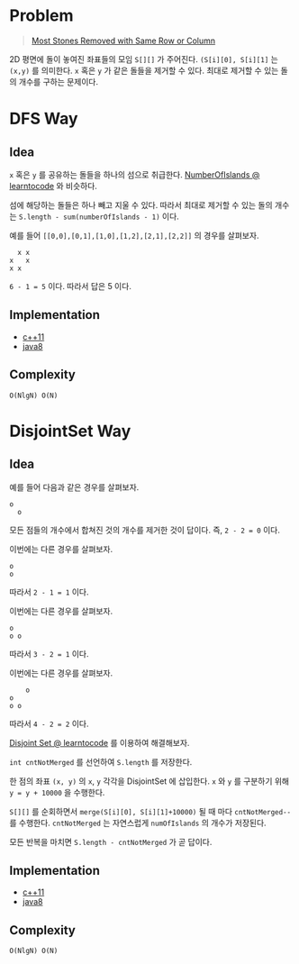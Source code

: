 # Problem

> [Most Stones Removed with Same Row or Column](https://leetcode.com/problems/most-stones-removed-with-same-row-or-column/)

2D 평면에 돌이 놓여진 좌표들의 모임 `S[][]` 가 주어진다. `(S[i][0],
S[i][1]` 는 `(x,y)` 를 의미한다. `x` 혹은 `y` 가 같은 돌들을 제거할 수
있다. 최대로 제거할 수 있는 돌의 개수를 구하는 문제이다.

# DFS Way

## Idea

`x` 혹은 `y` 를 공유하는 돌들을 하나의 섬으로 취급한다. [NumberOfIslands @ learntocode](/leetcode/NumberOfIslands/a.cpp) 와 비슷하다.

섬에 해당하는 돌들은 하나 빼고 지울 수 있다. 따라서 최대로 제거할 수 있는 돌의 개수는 `S.length - sum(numberOfIslands - 1)` 이다.

예를 들어 `[[0,0],[0,1],[1,0],[1,2],[2,1],[2,2]]` 의 경우를 살펴보자.

```
  x x
x   x
x x
```

`6 - 1 = 5` 이다. 따라서 답은 5 이다.

## Implementation

* [c++11](a.cpp)
* [java8](MainApp.java)

## Complexity

```
O(NlgN) O(N)
```

# DisjointSet Way

## Idea

예를 들어 다음과 같은 경우를 살펴보자.

```
o 
  o
```

모든 점들의 개수에서 합쳐진 것의 개수를 제거한 것이 답이다. 즉, `2 - 2 = 0` 이다.

이번에는 다른 경우를 살펴보자.

```
o 
o
```

따라서 `2 - 1 = 1` 이다.

이번에는 다른 경우를 살펴보자.

```
o
o o
```

따라서 `3 - 2 = 1` 이다.

이번에는 다른 경우를 살펴보자.

```
    o
o
o o
```

따라서 `4 - 2 = 2` 이다.

[Disjoint Set @ learntocode](/fundamentals/disjointset/unionfind/README.md) 를 이용하여 해결해보자.

`int cntNotMerged` 를 선언하여 `S.length` 를 저장한다. 

한 점의 좌표 `(x, y)` 의 `x`, `y` 각각을 DisjointSet 에 삽입한다. `x` 와 `y` 를 구분하기 위해 `y = y + 10000` 을 수행한다. 

`S[][]` 를 순회하면서 `merge(S[i][0], S[i][1]+10000)` 될 때 마다 `cntNotMerged--` 를 수행한다. `cntNotMerged` 는 자연스럽게 `numOfIslands` 의 개수가 저장된다.

모든 반복을 마치면 `S.length - cntNotMerged` 가 곧 답이다.

## Implementation

* [c++11](a.cpp)
* [java8](MainApp.java)

## Complexity

```
O(NlgN) O(N)
```

